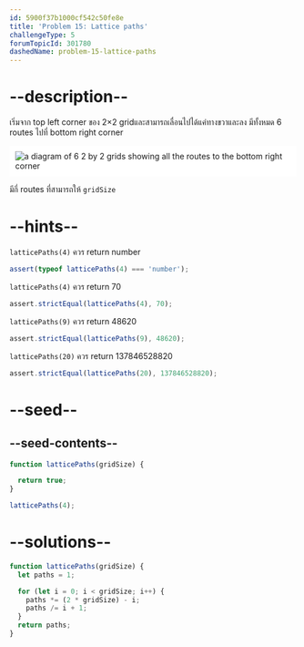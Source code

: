 ```yaml
---
id: 5900f37b1000cf542c50fe8e
title: 'Problem 15: Lattice paths'
challengeType: 5
forumTopicId: 301780
dashedName: problem-15-lattice-paths
---
```


# --description--

เริ่มจาก top left corner ของ 2×2 gridและสามารถเลื่อนไปได้แค่ทางขวาและลง 
มีทั้งหมด 6 routes ไปที่ bottom right corner

<img class="img-responsive center-block" alt="a diagram of 6 2 by 2 grids showing all the routes to the bottom right corner" src="https://cdn-media-1.freecodecamp.org/project-euler/1Atixoj.gif" style="background-color: white; padding: 10px;">

มีกี่ routes ที่สามารถให้ `gridSize`

# --hints--

`latticePaths(4)` ควร return number

```js
assert(typeof latticePaths(4) === 'number');
```

`latticePaths(4)` ควร return 70

```js
assert.strictEqual(latticePaths(4), 70);
```

`latticePaths(9)` ควร return 48620

```js
assert.strictEqual(latticePaths(9), 48620);
```

`latticePaths(20)` ควร return 137846528820

```js
assert.strictEqual(latticePaths(20), 137846528820);
```

# --seed--

## --seed-contents--

```js
function latticePaths(gridSize) {

  return true;
}

latticePaths(4);
```

# --solutions--

```js
function latticePaths(gridSize) {
  let paths = 1;

  for (let i = 0; i < gridSize; i++) {
    paths *= (2 * gridSize) - i;
    paths /= i + 1;
  }
  return paths;
}
```
